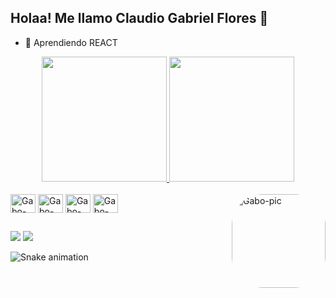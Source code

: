 ## Holaa! Me llamo Claudio Gabriel Flores 👋

- 🌱 Aprendiendo REACT

<div align="center">
  <a href="https://github.com/gaboxf">
    <img height="200em" src="https://github-readme-stats.vercel.app/api?username=gaboxf&show_icons=true&theme=github_dark&include_all_commits=true&count_private=true">
    <img height="200em" src="https://github-readme-stats.vercel.app/api/top-langs/?username=gaboxf&layout=compact&langs_count=16&theme=github_dark">
  </a>
</div>
<div style="display: inline_block"><br>
  <!--<img align="center" alt="Gabo-React" height="30" width="40" src="https://cdn.jsdelivr.net/gh/devicons/devicon/icons/react/react-original.svg">-->
  <img align="center" alt="Gabo-Js" height="30" width="40" src="https://cdn.jsdelivr.net/gh/devicons/devicon/icons/javascript/javascript-original.svg">
  <img align="center" alt="Gabo-HTML" height="30" width="40" src="https://cdn.jsdelivr.net/gh/devicons/devicon/icons/html5/html5-original.svg">
  <img align="center" alt="Gabo-CSS" height="30" width="40" src="https://cdn.jsdelivr.net/gh/devicons/devicon/icons/css3/css3-original.svg">
  <!--<img align="center" alt="Gabo-SASS" height="30" width="40" src="https://cdn.jsdelivr.net/gh/devicons/devicon/icons/sass/sass-original.svg">-->
  <img align="center" alt="Gabo-Java" height="30" width="40" src="https://cdn.jsdelivr.net/gh/devicons/devicon/icons/java/java-original.svg">
  <!--<img align="center" alt="Gabo-C" height="30" width="40" src="https://cdn.jsdelivr.net/gh/devicons/devicon/icons/c/c-original.svg">-->
  <img align="right" alt="Gabo-pic" height="150" style="border-radius:50px;" src="https://media.giphy.com/media/888R35MJTmDxQfRzfS/giphy.gif">
</div>
  
##
  
<div> 
  <a href="https://instagram.com/gabi_fcc" target="_blank"><img src="https://img.shields.io/badge/-Instagram-%23E4405F?style=for-the-badge&logo=instagram&logoColor=white" target="_blank"></a>
  <a href="https://www.linkedin.com/in/cgflores/" target="_blank"><img src="https://img.shields.io/badge/-LinkedIn-%230077B5?style=for-the-badge&logo=linkedin&logoColor=white" target="_blank"></a> 
 
 ![Snake animation](https://github.com/gaboxf/gaboxf/blob/output/github-contribution-grid-snake.svg)
</div>
